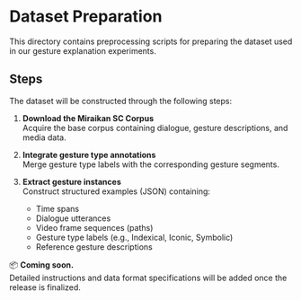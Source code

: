 # Dataset Preparation

This directory contains preprocessing scripts for preparing the dataset used in our gesture explanation experiments.

## Steps

The dataset will be constructed through the following steps:

1. **Download the Miraikan SC Corpus**  
   Acquire the base corpus containing dialogue, gesture descriptions, and media data.

2. **Integrate gesture type annotations**  
   Merge gesture type labels with the corresponding gesture segments.

3. **Extract gesture instances**  
   Construct structured examples (JSON) containing:
   - Time spans
   - Dialogue utterances
   - Video frame sequences (paths)
   - Gesture type labels (e.g., Indexical, Iconic, Symbolic)
   - Reference gesture descriptions

📦 **Coming soon.**  
Detailed instructions and data format specifications will be added once the release is finalized.


